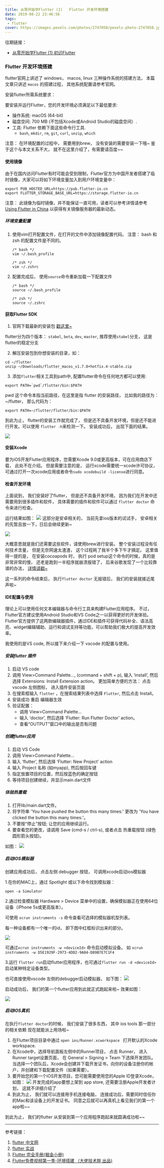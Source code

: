 ```yaml
---
title: 从零开始学Flutter (2)   Flutter 开发环境搭建
date: 2019-08-22 23:46:58
tags:
 - flutter
cover: https://images.pexels.com/photos/2747050/pexels-photo-2747050.jpeg?auto=compress&cs=tinysrgb&dpr=2&w=500
---
```


往期链接：

- [从零开始学Flutter (1) 初识Flutter](https://lucinexl.github.io/2019/08/21/flutter1/)


### Flutter 开发环境搭建

flutter官网上讲述了 windows， macos, linux 三种操作系统的搭建方法， 本篇文章只讲述 `macos` 的搭建过程， 其他系统配置请参考官网。

安装flutter所需系统要求：

要安装并运行Flutter，您的开发环境必须满足以下最低要求:
- 操作系统: macOS (64-bit)
- 磁盘空间: 700 MB (不包括Xcode或Android Studio的磁盘空间）.
- 工具: Flutter 依赖下面这些命令行工具.
   - `bash`, `mkdir`, `rm`, `git`, `curl`, `unzip`, `which`

注意： 在环境配置的过程中， 需要用到brew， 没有安装的需要安装一下哦~ 鉴于这个与本文关系不大， 就不在这里介绍了，有需要请百度~~


#### 使用镜像

由于在国内访问Flutter有时可能会受到限制，Flutter官方为中国开发者搭建了临时镜像，大家可以将如下环境变量加入到用户环境变量中：

```
export PUB_HOSTED_URL=https://pub.flutter-io.cn
export FLUTTER_STORAGE_BASE_URL=https://storage.flutter-io.cn
```

注意： 此镜像为临时镜像，并不能保证一直可用，读者可以参考详情请参考 [Using Flutter in China](https://github.com/flutter/flutter/wiki) 以获得有关镜像服务器的最新动态。

##### 环境变量配置

1. 使用vim打开配置文件，在打开的文件中添加镜像配置代码。
   注意： bash 和 zsh 的配置文件是不同的。

   ```
   /* bash */
   vim ~/.bash_profile

   /* zsh */
   vim ~/.zshrc
   ```

2. 配置完成后， 使用`source`命令重新加载一下配置文件
   ```
   /* bash */
   source ~/.bash_profile

   /* zsh */
   source ~/.zshrc
   ```

#### 获取Flutter SDK

1. 官网下载最新的安装包  [戳这里~](https://flutter.dev/docs/development/tools/sdk/releases?tab=macos#macos)

flutter分为四个版本： `stabel`, `beta`, `dev`, `master`, 推荐使用`stabel`分支， 这是flutter的稳定分支

2. 解压安装包到你想安装的目录，如：

```
cd ~/flutter
unzip ~/Downloads/flutter_macos_v1.7.8+hotfix.4-stable.zip
```

3. 添加`flutter`相关工具到path中, 配置flutter命令在任何地方都可以使用:

```
export PATH=`pwd`/flutter/bin:$PATH
```

pwd 这个命令本指当前路径，在这里是指 flutter 的安装路径， 比如我的路径为： ~/flutter， 那么代码为：
```
export PATH=~/flutter/flutter/bin:$PATH
```

到此为止， flutter的安装工作就完成了， 但是还不具备开发环境，但是还不能进行开发。可以使用 `flutter -h`来检测一下。
安装成功后， 出现下面的结果。

![](https://user-gold-cdn.xitu.io/2019/8/22/16cb949ce43d8ab1?w=1228&h=1474&f=png&s=248072)


#### 安装Xcode

 要为iOS开发Flutter应用程序，您需要Xcode 9.0或更高版本，可在应用商店下载， 此处不在介绍。 但是需要注意的是， 运行xcode需要统一xcode许可协议， 可通过打开一次xcode应用或者命令`sudo xcodebuild -license`进行同意。

#### 检查开发环境

上面说到， 我们安装好了flutter， 但是还不具备开发环境， 因为我们在开发中还需要用到很多插件和软件， 具体需要的插件和软件可以通过 `flutter doctor` 命令来进行检查。

运行结果如图：
![](https://user-gold-cdn.xitu.io/2019/8/22/16cb95d1a7ed355e?w=1192&h=448&f=png&s=219960)
这部分是安卓相关的， 当前先拿ios版本的试试手， 安卓相关的先暂且放一下，日后会继续更新~

![](https://user-gold-cdn.xitu.io/2019/8/22/16cb95dab52b54b0?w=1212&h=938&f=png&s=410573)

大概意思就是我们还需要这些软件，请使用brew进行安装。
整个安装过程没有任何技术含量， 但是无奈网速太渣渣， 这个过程耗了我半个多下午才搞定。
这里值得一提的是， 在安装cocoapods 时， 执行 pod setup这个命令的时候，真的是非常非常的慢， 还老是跑到一半程序就崩溃报错了， 后来谷歌发现了一个比较靠谱的办法， [详情请戳~](https://lucinexl.github.io/2019/08/22/pod-setup/)

这一系列的命令结束后， 执行`flutter doctor` 无报错后， 我们的安装就接近尾声啦~

#### IDE配置与使用

理论上可以使用任何文本编辑器与命令行工具来构建Flutter应用程序。 不过，Flutter官方建议使用Android Studio和VS Code之一以获得更好的开发体验。Flutter官方提供了这两款编辑器插件，通过IDE和插件可获得代码补全、语法高亮、widget编辑辅助、运行和调试支持等功能，可以帮助我们极大的提高开发效率。

我使用的是VS code, 所以接下来介绍一下 vscode 的配置与使用。

##### 安装flutter 插件

1. 启动 VS code
2. 调用 View>Command Palette..., (command + shift + p), 输入 ‘install’, 然后选择 Extensions: Install Extension action。
 更加简单方便的方法： 点击 vscode 左侧图标， 进入插件安装页面
3. 在搜索框输入 `flutter` ，在搜索结果列表中选择 `Flutter`, 然后点击 Install。
4. 安装成功 重启 编辑器生效
5. 验证配置：
   - 调用 View>Command Palette…
   - 输入 ‘doctor’, 然后选择 ‘Flutter: Run Flutter Doctor’ action。
   - 查看“OUTPUT”窗口中的输出是否有问题

##### 创建flutter应用

1. 启动 VS Code
2. 调用 View>Command Palette…
3. 输入 ‘flutter’, 然后选择 ‘Flutter: New Project’ action
4. 输入 Project 名称 (如myapp), 然后按回车键
5. 指定放置项目的位置，然后按蓝色的确定按钮
6. 等待项目创建继续，并显示main.dart文件

##### 体验热重载

1. 打开lib/main.dart文件。
2. 将字符串 'You have pushed the button this many times:' 更改为 'You have clicked the button this many times:'。
3. 不要按“停止”按钮; 让您的应用继续运行。
4. 要查看您的更改，请调用 Save (cmd-s / ctrl-s), 或者点击 热重载按钮 (绿色圆形箭头按钮)。

如图：
![](https://user-gold-cdn.xitu.io/2019/8/22/16cb9cedafbb7565?w=566&h=76&f=png&s=6096)

##### 启动IOS模拟器

创建应用成功后， 点击左侧 debugger 按钮， 可调用xcode启动ios模拟器

1.在你的MAC上，通过 Spotlight 或以下命令找到模拟器：

```
open -a Simulator
```

2.通过检查模拟器 Hardware > Device 菜单中的设置，确保模拟器正在使用64位设备（iPhone 5s或更高版本）。

  可使用 `xcrun instruments -s` 命令查看可选择的模拟器机型列表。

  每一种设备都有一个唯一的id， 即下图中红框标识出来的部分。

   ![](https://user-gold-cdn.xitu.io/2019/8/22/16cb9dd899b54087?w=1280&h=288&f=png&s=117877)

  可通过`xcrun instruments -w <deviceId>` 命令启动模拟设备。 如 `xcrun instruments -w D5E1929F-2973-4DD2-9A84-D89B7E7C1F4`

3.运行 `flutter run`启动flutter应用程序，也可通过`flutter run -d <deviceId> `启动某种特定设备类型。


也可直接使用vscode 左侧的debugger启动模拟器， 如下图：
![](https://user-gold-cdn.xitu.io/2019/8/22/16cb9ca245470940?w=1848&h=1004&f=png&s=238331)

启动成功后， 我们的第一个flutter应用到此就正式跑起来啦~   效果如图：

![](https://user-gold-cdn.xitu.io/2019/8/22/16cb9cc4c5b3ec34?w=762&h=1622&f=png&s=92542)


##### 启动IOS真机

在执行`flutter doctor`的时候， 我们安装了很多东西， 其中 ios tools 那一部分的相关依赖 现在就能派上用场啦~

1. 在Flutter项目目录中通过 `open ios/Runner.xcworkspace ` 打开默认的Xcode workspace.
2. 在Xcode中，选择导航面板左侧中的Runner项目， 点击 Runner， 进入Runner target设置页面， 在 General > Signing > Team 下选择开发团队。 当选择一个团队后，Xcode会创建并下载开发证书，向你的设备注册你的帐户，并创建和下载配置文件（如果需要）。
3. 要开始您的第一个iOS开发项目，您可能需要使用您的Apple ID登录Xcode， 如图：
![](https://cdn.jsdelivr.net/gh/flutterchina/flutter-in-action/docs/imgs/1-5.png)
开发完成的app要想上架到 app store, 还需要注册Apple开发者计划， 这就不详细介绍了
4. 到此为止， 我们就可以连接用手机连接电脑， 连接成功后，需要同时信任你的Mac和该设备上的开发证书。 同意之后就可以再真机上看见我们的第一个app啦~~

到此为止， 我们的flutter 从安装到第一个应用程序跑起来就圆满成功啦~~

----
参考链接：

   1. [flutter 中文网](https://flutterchina.club/)
   2. [flutter 实战](https://book.flutterchina.club/)
   3. [Flutter 完全手册(掘金小册)](https://juejin.im/book/5c5423ef6fb9a049cd54a213)
   4. [Flutter免费视频第一季-环境搭建  （大佬技术胖 出品)](https://jspang.com/posts/2019/01/20/flutter-base.html)